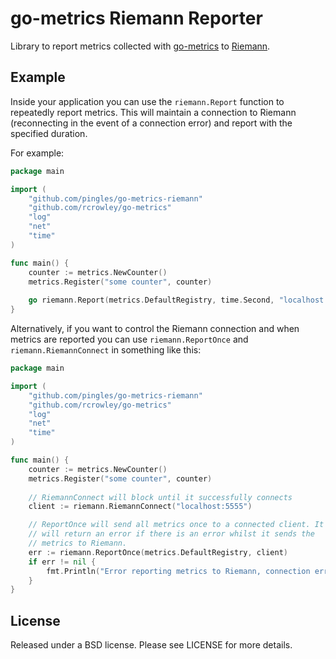 # go-metrics Riemann Reporter

Library to report metrics collected with [go-metrics](https://github.com/rcrowley/go-metrics) to [Riemann](http://riemann.io).

## Example

Inside your application you can use the `riemann.Report` function to repeatedly report metrics. This will maintain a connection to Riemann (reconnecting in the event of a connection error) and report with the specified duration.

For example:

```go
package main

import (
	"github.com/pingles/go-metrics-riemann"
	"github.com/rcrowley/go-metrics"
	"log"
	"net"
	"time"
)

func main() {
    counter := metrics.NewCounter()
    metrics.Register("some counter", counter)
    
    go riemann.Report(metrics.DefaultRegistry, time.Second, "localhost:5555")
}
``` 

Alternatively, if you want to control the Riemann connection and when metrics are reported you can use `riemann.ReportOnce` and `riemann.RiemannConnect` in something like this:

```go
package main

import (
	"github.com/pingles/go-metrics-riemann"
	"github.com/rcrowley/go-metrics"
	"log"
	"net"
	"time"
)

func main() {
    counter := metrics.NewCounter()
    metrics.Register("some counter", counter)
    
    // RiemannConnect will block until it successfully connects
    client := riemann.RiemannConnect("localhost:5555")

    // ReportOnce will send all metrics once to a connected client. It
    // will return an error if there is an error whilst it sends the
    // metrics to Riemann.
    err := riemann.ReportOnce(metrics.DefaultRegistry, client)
    if err != nil {
        fmt.Println("Error reporting metrics to Riemann, connection error?")
    }
}
```

## License
Released under a BSD license. Please see LICENSE for more details.
